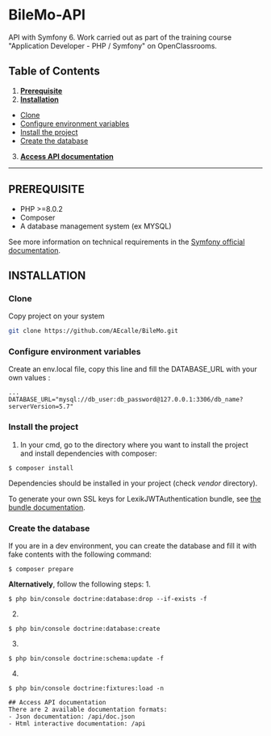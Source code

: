 # BileMo-API

API with Symfony 6. Work carried out as part of the training course "Application Developer - PHP / Symfony" on OpenClassrooms.

## Table of Contents
1.  __[Prerequisite](#prerequisite)__
2.  __[Installation](#installation)__
  * [Clone](#Clone)
  * [Configure environment variables](#configure-environment-variables)
  * [Install the project](#install-the-project)
  * [Create the database](#create-the-database)
3.  __[Access API documentation](#access-api-documentation)__


---
## PREREQUISITE

* PHP >=8.0.2
* Composer
* A database management system (ex MYSQL)

See more information on technical requirements in the [Symfony official documentation](https://symfony.com/doc/current/setup.html#technical-requirements).

## INSTALLATION

### __Clone__
Copy project on your system
```bash
git clone https://github.com/AEcalle/BileMo.git
```

### __Configure environment variables__
Create an env.local file, copy this line and fill the DATABASE_URL with your own values :
```env.local
...
DATABASE_URL="mysql://db_user:db_password@127.0.0.1:3306/db_name?serverVersion=5.7"
```

### __Install the project__
1.  In your cmd, go to the directory where you want to install the project and install dependencies with composer:
```
$ composer install
```
Dependencies should be installed in your project (check _vendor_ directory).  
  
To generate your own SSL keys for LexikJWTAuthentication bundle, see [the bundle documentation](https://github.com/lexik/LexikJWTAuthenticationBundle/blob/2.x/Resources/doc/index.md#generate-the-ssl-keys).  

### __Create the database__
If you are in a dev environment, you can create the database and fill it with fake contents with the following command:
```
$ composer prepare
```

__Alternatively__, follow the following steps:
1. 
```
$ php bin/console doctrine:database:drop --if-exists -f
```
2. 
```
$ php bin/console doctrine:database:create
```
3. 
```
$ php bin/console doctrine:schema:update -f
```
4. 
```
$ php bin/console doctrine:fixtures:load -n

## Access API documentation
There are 2 available documentation formats:  
- Json documentation: /api/doc.json
- Html interactive documentation: /api